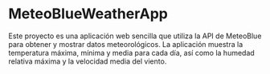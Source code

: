 # MeteoBlueWeatherApp
Este proyecto es una aplicación web sencilla que utiliza la API de MeteoBlue para obtener y mostrar datos meteorológicos. La aplicación muestra la temperatura máxima, mínima y media para cada día, así como la humedad relativa máxima y la velocidad media del viento.
